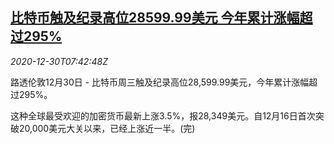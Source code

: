 <!--1609314876000-->
[比特币触及纪录高位28599.99美元 今年累计涨幅超过295%](https://cn.reuters.com/article/bitcoin-record-price-1230-idCNKBS2940N8)
------

<div><i>2020-12-30T07:42:48Z</i></div><p>路透伦敦12月30日 - 比特币周三触及纪录高位28,599.99美元，今年累计涨幅超过295%。</p><p>这种全球最受欢迎的加密货币最新上涨3.5%，报28,349美元。自12月16日首次突破20,000美元大关以来，已经上涨近一半。(完)</p>
